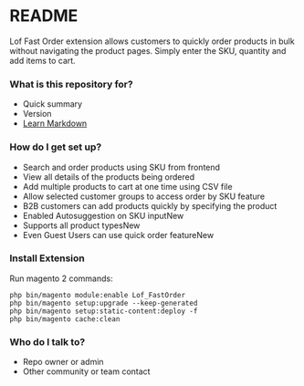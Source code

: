 # README #

Lof Fast Order extension allows customers to quickly order products in bulk without navigating the product pages. Simply enter the SKU, quantity and add items to cart.

### What is this repository for? ###

* Quick summary
* Version
* [Learn Markdown](https://landofcoder.com)

### How do I get set up? ###

* Search and order products using SKU from frontend
* View all details of the products being ordered
* Add multiple products to cart at one time using CSV file
* Allow selected customer groups to access order by SKU feature
* B2B customers can add products quickly by specifying the product
* Enabled Autosuggestion on SKU inputNew
* Supports all product typesNew
* Even Guest Users can use quick order featureNew

### Install Extension ###

Run magento 2 commands:

```
php bin/magento module:enable Lof_FastOrder
php bin/magento setup:upgrade --keep-generated
php bin/magento setup:static-content:deploy -f
php bin/magento cache:clean
```
### Who do I talk to? ###

* Repo owner or admin
* Other community or team contact
